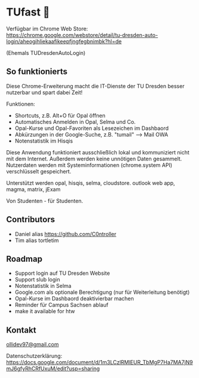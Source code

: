 # TUfast 🚀
Verfügbar im Chrome Web Store: https://chrome.google.com/webstore/detail/tu-dresden-auto-login/aheogihliekaafikeepfjngfegbnimbk?hl=de

(Ehemals TUDresdenAutoLogin)

## So funktionierts

Diese Chrome-Erweiterung macht die IT-Dienste der TU Dresden besser nutzerbar und spart dabei Zeit!

Funktionen:
 - Shortcuts, z.B. Alt+O für Opal öffnen
 - Automatisches Anmelden in Opal, Selma und Co.
 - Opal-Kurse und Opal-Favoriten als Lesezeichen im Dashbaord
 - Abkürzungen in der Google-Suche, z.B. "tumail" --> Mail OWA
 - Notenstatistik im Hisqis
 
Diese Anwendung funktioniert ausschließlich lokal und kommuniziert nicht mit dem Internet. Außerdem werden keine unnötigen Daten gesammelt. Nutzerdaten werden mit Systeminformationen (chrome.system API) verschlüsselt gespeichert.

Unterstützt werden opal, hisqis, selma, cloudstore. outlook web app, magma, matrix, jExam

Von Studenten - für Studenten.

## Contributors
- Daniel alias https://github.com/C0ntroller
- Tim alias tortletim

## Roadmap
- Support login auf TU Dresden Website
- Support slub login
- Notenstatistik in Selma
- Google.com als optionale Berechtigung (nur für Weiterleitung benötigt)
- Opal-Kurse im Dashbaord deaktivierbar machen
- Reminder für Campus Sachsen ablauf
- make it available for htw

## Kontakt
ollidev97@gmail.com

Datenschutzerklärung: https://docs.google.com/document/d/1m3LCzlRMlEUR_TbMgP7Ha7MA7jN9mJ6gfyRhCRfUxuM/edit?usp=sharing
